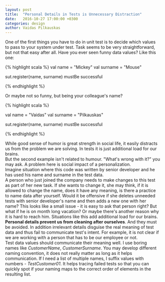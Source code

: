 ```yaml
---
layout: post
title:  "Personal Details in Tests is Unnecessary Distraction"
date:   2016-10-27 17:00:00 +0300
categories: design
author: Vaidas Pilkauskas
---
```

One of the first things you have to do in unit test is to decide which values to pass to your 
system under test. Task seems to be very straightforward, but not that easy after all.
Have you ever seen funny data values? Like this one:

{% highlight scala %}
val name = "Mickey"
val surname = "Mouse"

sut.register(name, surname) mustBe successful

{% endhighlight %}

Or maybe not so funny, but being your colleague's name? 

{% highlight scala %}

val name = "Vaidas"
val surname = "Pilkauskas"

sut.register(name, surname) mustBe successful

{% endhighlight %}

While good sense of humor is great strength in social life, it easily 
distracts us from the problem we are solving. In tests it is just additional 
load for our brains. <br />
But the second example isn't related to humour. "What's wrong with it?" you may ask. 
A problem here is social impact of a personalization. <br />
Imagine situation where this code was written by senior developer and he has used 
his name and surname in the test data. <br />
A person who just joined the company needs to 
make changes to this test as part of her new task. If she wants to change it, she 
may think, if it is allowed to change the name, does it have any meaning, is there
a practice to name data after yourself. Would it be offensive if she deletes 
unneeded tests with senior developer's name and then adds a new one with her name? 
This looks like a small issue - it is easy to ask that person right? But what if he 
is on month long vacation? Or maybe there's another reason why it is hard to reach
him. Situations like this add additional load for our brains. <br/>
**Personal details prevent us from cleaning after ourselves**. And they must be avoided.
In addition irrelevant details disguise the real meaning of test data and thus fail to 
communicate test's intent. For example, it is not clear if we are working with 
a person that has to be our employee or not. <br />
Test data values should communicate their meaning well. I use boring names like
_CustomerName_, _CustomerSurname_. You may develop different naming convention, 
it does not really matter as long as it helps communication. If I need a list of 
multiple names, I suffix values with numbers - _TestCustomer01_. It helps 
tracing failed tests so that you can quickly spot if your naming maps to the correct 
order of elements in the resulting list.

